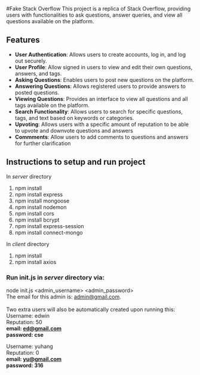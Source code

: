 #Fake Stack Overflow
This project is a replica of Stack Overflow, providing users with functionalities to ask questions, answer queries, and view all questions available on the platform.

## Features

- **User Authentication**: Allows users to create accounts, log in, and log out securely.
- **User Profile**: Allow signed in users to view and edit their own questions, answers, and tags.
- **Asking Questions**: Enables users to post new questions on the platform.
- **Answering Questions**: Allows registered users to provide answers to posted questions.
- **Viewing Questions**: Provides an interface to view all questions and all tags available on the platform.
- **Search Functionality**: Allows users to search for specific questions, tags, and text based on keywords or categories.
- **Upvoting**: Allows users with a specific amount of reputation to be able to upvote and downvote questions and answers
- **Commments**: Allow users to add comments to questions and answers for further clarification


## Instructions to setup and run project
In _server_ directory
1. npm install
2. npm install express
3. npm install mongoose
4. npm install nodemon
5. npm install cors
6. npm install bcrypt
7. npm install express-session
8. npm install connect-mongo


In _client_ directory
1. npm install
2. npm install axios

### Run init.js in _server_ directory via:

node init.js <admin_username> <admin_password> <br>
The email for this admin is: admin@gmail.com. <br><br>
Two extra users will also be automatically created upon running this: <br>
Username: edwin <br>
Reputation: 50 <br>
**email: ed@gmail.com <br>
password: cse** <br>

Username: yuhang <br>
Reputation: 0 <br>
**email: yu@gmail.com <br>
password: 316** <br>
